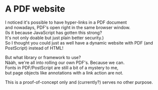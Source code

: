 # A PDF website
I noticed it's possible to have hyper-links in a PDF document\
and nowadays, PDF's open right in the same browser window.\
(Is it because JavaScript has gotten this strong?\
It's not only doable but just plain better security.)\
So I thought you could just as well have a dynamic website
with PDF (and PostScript) instead of HTML!

But what library or framework to use?\
Nààh, we're all into rolling our own PDF's. Because we can.\
Fonts in PDF/PostScript are still a bit of a mystery to me,\
but page objects like annotations with a link action are not.

This is a proof-of-concept only and (currently?) serves no other purpose.
